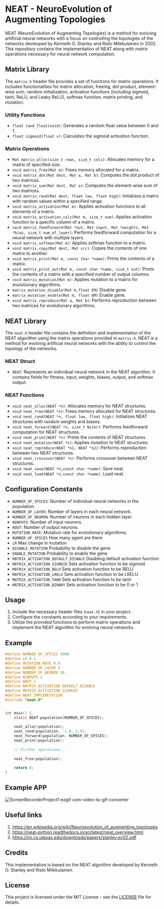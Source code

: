# NEAT - NeuroEvolution of Augmenting Topologies

NEAT (NeuroEvolution of Augmenting Topologies) is a method for evolving artificial neural networks with a focus on controlling the topologies of the networks developed by Kenneth O. Stanley and Risto Miikkulainen in 2002. This repository contains the implementation of NEAT along with matrix operations necessary for neural network computation.

## Matrix Library

The `matrix.h` header file provides a set of functions for matrix operations. It includes functionalities for matrix allocation, freeing, dot product, element-wise sum, random initialization, activation functions (including sigmoid, tanh, ReLU, and Leaky ReLU), softmax function, matrix printing, and mutation.

### Utility Functions
- `float rand_float(void)`: Generates a random float value between 0 and 1.
- `float sigmoid(float x)`: Calculates the sigmoid activation function.

### Matrix Operations
- `Mat matrix_alloc(size_t rows, size_t cols)`: Allocates memory for a matrix of specified size.
- `void matrix_free(Mat m)`: Frees memory allocated for a matrix.
- `void matrix_dot(Mat dest, Mat a, Mat b)`: Computes the dot product of two matrices.
- `void matrix_sum(Mat dest, Mat a)`: Computes the element-wise sum of two matrices.
- `void matrix_rand(Mat dest, float low, float high)`: Initializes a matrix with random values within a specified range.
- `void matrix_activation(Mat m)`: Applies activation functions to all elements of a matrix.
- `void matrix_activation_cols(Mat m, size_t num)`: Applies activation function to a specific column of a matrix.
- `void matrix_feedforward(Mat *out, Mat input, Mat *weights, Mat *bias, size_t num_of_layer)`: Performs feedforward computation for a neural network with multiple layers.
- `void matrix_softmax(Mat m)`: Applies softmax function to a matrix.
- `void matrix_copy(Mat dest, Mat src)`: Copies the contents of one matrix to another.
- `void matrix_print(Mat m, const char *name)`: Prints the contents of a matrix.
- `void matrix_print_out(Mat m, const char *name, size_t out)`: Prints the contents of a matrix with a specified number of output columns.
- `void matrix_mutation(Mat m)`: Applies mutation to a matrix for evolutionary algorithms.
- `matrix_mutation_disable(Mat m,float EM)` Disable gene.
- `matrix_mutation_enable(Mat m, float DM)` Enable gene.
- `void matrix_reproduce(Mat a, Mat b)`: Performs reproduction between two matrices for evolutionary algorithms.

## NEAT Library

The `neat.h` header file contains the definition and implementation of the NEAT algorithm using the matrix operations provided in `matrix.h`. NEAT is a method for evolving artificial neural networks with the ability to control the topology of the networks.

### NEAT Struct
- `NEAT`: Represents an individual neural network in the NEAT algorithm. It contains fields for fitness, input, weights, biases, output, and softmax output.

### NEAT Functions
- `void neat_alloc(NEAT *n)`: Allocates memory for NEAT structures.
- `void neat_free(NEAT *n)`: Frees memory allocated for NEAT structures.
- `void neat_rand(NEAT *n, float low, float high)`: Initializes NEAT structures with random weights and biases.
- `void neat_forward(NEAT *n, size_t Niter)`: Performs feedforward computation for NEAT structures.
- `void neat_print(NEAT *n)`: Prints the contents of NEAT structures.
- `void neat_mutation(NEAT *n)`: Applies mutation to NEAT structures.
- `void neat_reproduce(NEAT *n1, NEAT *n2)`: Performs reproduction between two NEAT structures.
- `void neat_crossover(NEAT *n)`: Performs crossover between NEAT structures.
- `void neat_save(NEAT *n,const char *name)`: Save neat.
- `void neat_load(NEAT *n,const char *name)`: Load neat.

## Configuration Constants
- `NUMBER_OF_SPICES`: Number of individual neural networks in the population.
- `NUMBER_OF_LAYER`: Number of layers in each neural network.
- `NUMBER_OF_NEURON`: Number of neurons in each hidden layer.
- `NINPUTS`: Number of input neurons.
- `NOUT`: Number of output neurons.
- `MUTATION_RATE`: Mutation rate for evolutionary algorithms.
- `NUMBER_OF_SPICES` How many agent are there  
- `LR`  Max change in mutation
- `DISABLE_MUTATION` Probability to disable the gene
- `ENABLE_MUTATION` Probability to enable the gene
- `MATRIX_ACTIVATION_DEFAULT_DISABLE` Disabling default activation function
- `MATRIX_ACTIVATION_SIGMOID`    Sets activation function to be sigmoid
- `MATRIX_ACTIVATION_RELU`    Sets activation function to be RELU
- `MATRIX_ACTIVATION_LRELU`    Sets activation function to be LRELU
- `MATRIX_ACTIVATION_TANH`    Sets activation function to be tanh
- `MATRIX_ACTIVATION_BINARY`    Sets activation function to be 0 or 1
## Usage
1. Include the necessary header files (`neat.h`) in your project.
2. Configure the constants according to your requirements.
3. Utilize the provided functions to perform matrix operations and implement the NEAT algorithm for evolving neural networks.

## Example
```c
#define NUMBER_OF_SPICES 5000
#define LR 0.1
#define MUTATION_RATE 0.9
#define NUMBER_OF_LAYER 3
#define NUMBER_OF_NEURON 10
#define NINPUTS 2
#define NOUT 1
#define MATRIX_ACTIVATION_DEFAULT_DISABLE
#define MATRIX_ACTIVATION_SIGMOID
#define NEAT_IMPLEMETATION
#include "neat.h"


int main() {
    static NEAT population[NUMBER_OF_SPICES];
    
    neat_alloc(population);
    neat_rand(population, -1.0, 1.0);
    neat_forward(population, NUMBER_OF_SPICES);
    neat_print(population);
    
    // Further operations...
    
    neat_free(population);
    
    return 0;
}

```
## Example APP
![ScreenRecorderProject1-ezgif com-video-to-gif-converter](https://github.com/BlagojeBlagojevic/NEAT/assets/100707842/26657d0b-90ca-4eed-90c7-0e0ad93d0f3e)






## Useful links
1. https://en.wikipedia.org/wiki/Neuroevolution_of_augmenting_topologies
2. https://neat-python.readthedocs.io/en/latest/neat_overview.html
3. https://nn.cs.utexas.edu/downloads/papers/stanley.ec02.pdf

## Credits
This implementation is based on the NEAT algorithm developed by Kenneth O. Stanley and Risto Miikkulainen.

## License
This project is licensed under the MIT License - see the [LICENSE](LICENSE) file for details.
